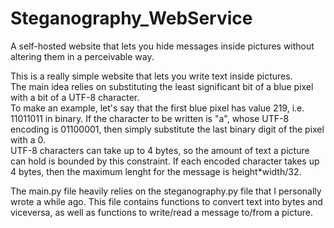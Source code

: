 # Steganography_WebService
A self-hosted website that lets you hide messages inside pictures without altering them in a perceivable way.

This is a really simple website that lets you write text inside pictures.  
The main idea relies on substituting the least significant bit of a blue pixel with a bit of a UTF-8 character.  
To make an example, let's say that the first blue pixel has value 219, i.e. 11011011 in binary. If the character to be written is "a", whose UTF-8 encoding is 01100001, then simply substitute the last binary digit of the pixel with a 0.  
UTF-8 characters can take up to 4 bytes, so the amount of text a picture can hold is bounded by this constraint. If each encoded character takes up 4 bytes, then the maximum lenght for the message is height*width/32.

The main.py file heavily relies on the steganography.py file that I personally wrote a while ago. This file contains functions to convert text into bytes and viceversa, as well as functions to write/read a message to/from a picture.
